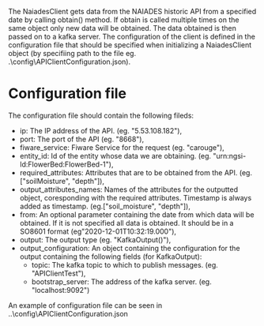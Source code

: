 The NaiadesClient gets data from the NAIADES historic API from a specified date by calling obtain() method. If obtain is called multiple times on the same object only new data will be obtained. 
The data obtained is then passed on to a kafka server.
The configuration of the client is defined in the configuration file that should be specified when initializing a NaiadesClient object (by specifiing path to the file eg. .\config\APIClientConfiguration.json). 

# Configuration file
The configuration file should contain the following fileds:
* ip: The IP address of the API. (eg. "5.53.108.182"),
* port: The port of the API (eg. "8668"),
* fiware_service: Fiware Service for the request (eg. "carouge"),
* entity_id: Id of the entity whose data we are obtaining. (eg. "urn:ngsi-ld:FlowerBed:FlowerBed-1"),
* required_attributes: Attributes that are to be obtained from the API. (eg. ["soilMoisture", "depth"]),
* output_attributes_names: Names of the attributes for the outputted object, coresponding with the required attributes. Timestamp is always added as timestamp. (eg.["soil_moisture", "depth"]),
* from: An optional parameter containing the date from which data will be obtained. If it is not specified all data is obtained. It should be in a SO8601 format (eg"2020-12-01T10:32:19.000"),
* output: The output type (eg. "KafkaOutput()"),
* output_configuration: An object containing the configuration for the output containing the following fields (for KafkaOutput):
   * topic: The kafka topic to which to publish messages. (eg. "APIClientTest"),
   * bootstrap_server: The address of the kafka server. (eg. "localhost:9092")

An example of configuration file can be seen in ..\config\APIClientConfiguration.json